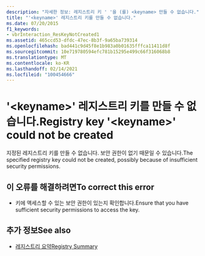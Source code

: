 ```yaml
---
description: "자세한 정보: 레지스트리 키 ' '을 (를) <keyname> 만들 수 없습니다."
title: "'<keyname>' 레지스트리 키를 만들 수 없습니다."
ms.date: 07/20/2015
f1_keywords:
- vbrInteraction_ResKeyNotCreated1
ms.assetid: 465ccd53-dfdc-47ec-8b3f-9a65ba739314
ms.openlocfilehash: bad441c9d45f8e1b983a0b01635fffca11411d8f
ms.sourcegitcommit: 10e719780594efc781b15295e499c66f316068b8
ms.translationtype: MT
ms.contentlocale: ko-KR
ms.lasthandoff: 02/14/2021
ms.locfileid: "100454666"
---
```

# <a name="registry-key-keyname-could-not-be-created"></a><span data-ttu-id="5aaf5-103">'\<keyname>' 레지스트리 키를 만들 수 없습니다.</span><span class="sxs-lookup"><span data-stu-id="5aaf5-103">Registry key '\<keyname>' could not be created</span></span>

<span data-ttu-id="5aaf5-104">지정된 레지스트리 키를 만들 수 없습니다. 보안 권한이 없기 때문일 수 있습니다.</span><span class="sxs-lookup"><span data-stu-id="5aaf5-104">The specified registry key could not be created, possibly because of insufficient security permissions.</span></span>  
  
## <a name="to-correct-this-error"></a><span data-ttu-id="5aaf5-105">이 오류를 해결하려면</span><span class="sxs-lookup"><span data-stu-id="5aaf5-105">To correct this error</span></span>  
  
- <span data-ttu-id="5aaf5-106">키에 액세스할 수 있는 보안 권한이 있는지 확인합니다.</span><span class="sxs-lookup"><span data-stu-id="5aaf5-106">Ensure that you have sufficient security permissions to access the key.</span></span>  
  
## <a name="see-also"></a><span data-ttu-id="5aaf5-107">추가 정보</span><span class="sxs-lookup"><span data-stu-id="5aaf5-107">See also</span></span>

- [<span data-ttu-id="5aaf5-108">레지스트리 요약</span><span class="sxs-lookup"><span data-stu-id="5aaf5-108">Registry Summary</span></span>](../language-reference/keywords/registry-summary.md)
